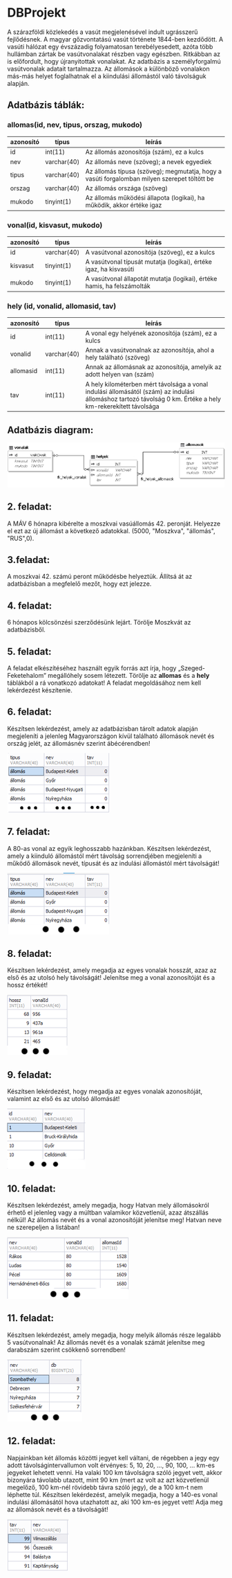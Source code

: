 # DBProjekt

A szárazföldi közlekedés a vasút megjelenésével indult ugrásszerű fejlődésnek. A magyar 
gőzvontatású vasút története 1844-ben kezdődött. A vasúti hálózat egy évszázadig 
folyamatosan terebélyesedett, azóta több hullámban zártak be vasútvonalakat részben vagy 
egészben. Ritkábban az is előfordult, hogy újranyitottak vonalakat. Az adatbázis a 
személyforgalmú vasútvonalak adatait tartalmazza. Az állomások a különböző vonalakon más-más helyet foglalhatnak el a kiindulási állomástól való távolságuk alapján. 

## Adatbázis táblák:

### allomas(id, nev, tipus, orszag, mukodo)
| azonosító | típus       | leírás                                                                                       |
|-----------|-------------|----------------------------------------------------------------------------------------------|
| id        | int(11)     | Az állomás azonosítója (szám), ez a kulcs                                                    |
| nev       | varchar(40) | Az állomás neve (szöveg); a nevek egyediek                                                   |
| tipus     | varchar(40) | Az állomás típusa (szöveg); megmutatja, hogy a vasúti forgalomban milyen szerepet töltött be |
| orszag    | varchar(40) | Az állomás országa (szöveg)                                                                  |
| mukodo    | tinyint(1)  | Az állomás működési állapota (logikai), ha működik, akkor értéke igaz                        |

### vonal(id, kisvasut, mukodo)
| azonosító | típus       | leírás                                                                  |
|-----------|-------------|-------------------------------------------------------------------------|
| id        | varchar(40) | A vasútvonal azonosítója (szöveg), ez a kulcs                           |
| kisvasut  | tinyint(1)  | A vasútvonal típusát mutatja (logikai), értéke igaz, ha kisvasúti       |
| mukodo    | tinyint(1)  | A vasútvonal állapotát mutatja (logikai), értéke hamis, ha felszámolták |

### hely (id, vonalid, allomasid, tav)
| azonosító | típus       | leírás                                                                                                                                                         |
|-----------|-------------|----------------------------------------------------------------------------------------------------------------------------------------------------------------|
| id        | int(11)     | A vonal egy helyének azonosítója (szám), ez a kulcs                                                                                                            |
| vonalid   | varchar(40) | Annak a vasútvonalnak az azonosítója, ahol a hely található (szöveg)                                                                                           |
| allomasid | int(11)     | Annak az állomásnak az azonosítója, amelyik az adott helyen van (szám)                                                                                         |
| tav       | int(11)     | A hely kilométerben mért távolsága a vonal indulási állomásától (szám) az indulási állomáshoz tartozó távolság 0 km. Értéke a hely km-rekerekített távolsága   |

## Adatbázis diagram:

![Adatbázis-Diagram](Diagram.PNG)

## 2. feladat:

  A MÁV 6 hónapra kibérelte a moszkvai vasúállomás 42. peronját.
  Helyezze el ezt az új állomást a következő adatokkal.
  (5000, "Moszkva", "állomás", "RUS",0).

## 3.feladat:

  A moszkvai 42. számú peront működésbe helyeztük.
  Állítsá át az adatbázisban a megfelelő mezőt, hogy ezt jelezze.

## 4. feladat:

  6 hónapos kölcsönzési szerződésünk lejárt.
  Törölje Moszkvát az adatbázisből.

## 5. feladat:

  A feladat elkészítéséhez használt egyik forrás azt írja, hogy „Szeged-Feketehalom” 
  megállóhely sosem létezett. Törölje az **allomas** és a **hely** táblákból a rá vonatkozó adatokat! 
  A feladat megoldásához nem kell lekérdezést készítenie. 

## 6. feladat:
  Készítsen lekérdezést, amely az adatbázisban tárolt adatok alapján megjeleníti a jelenleg 
  Magyarországon kívül található állomások nevét és ország jelét, az állomásnév szerint 
  ábécérendben! 

  ![F6](F6_2IMG.png)

## 7. feladat:
  A 80-as vonal az egyik leghosszabb hazánkban. Készítsen lekérdezést, amely a kiinduló 
  állomástól mért távolság sorrendjében megjeleníti a működő állomások nevét, típusát és az 
  indulási állomástól mért távolságát!

  ![F7](F7_IMG.PNG)

## 8. feladat:
  Készítsen lekérdezést, amely megadja az egyes vonalak hosszát, azaz az első és az utolsó 
  hely távolságát! Jelenítse meg a vonal azonosítóját és a hossz értékét!

  ![F8](F8_IMG.PNG)

## 9. feladat:
  Készítsen lekérdezést, hogy megadja az egyes vonalak azonosítóját, valamint az első és az utolsó állomását!

  ![F9](F9_IMG.PNG)

## 10. feladat:
  Készítsen lekérdezést, amely megadja, hogy Hatvan mely állomásokról érhető el jelenleg 
  vagy a múltban valamikor közvetlenül, azaz átszállás nélkül! Az állomás nevét és a vonal 
  azonosítóját jelenítse meg! Hatvan neve ne szerepeljen a listában!
  
  ![F10](F10_IMG.PNG)

## 11. feladat:
  Készítsen lekérdezést, amely megadja, hogy melyik állomás része legalább 5 
  vasútvonalnak! Az állomás nevét és a vonalak számát jelenítse meg darabszám szerint 
  csökkenő sorrendben!

  ![F11](F11_IMG.PNG)
  
## 12. feladat:
  Napjainkban két állomás közötti jegyet kell váltani, de régebben a jegy egy adott 
  távolságintervallumon volt érvényes: 5, 10, 20, …, 90, 100, … km-es jegyeket lehetett 
  venni. Ha valaki 100 km távolságra szóló jegyet vett, akkor bizonyára távolabb utazott, mint 
  90 km (mert az volt az azt közvetlenül megelőző, 100 km-nél rövidebb távra szóló jegy), 
  de a 100 km-t nem léphette túl. Készítsen lekérdezést, amelyik megadja, hogy a 140-es 
  vonal indulási állomásától hova utazhatott az, aki 100 km-es jegyet vett! Adja meg az 
  állomások nevét és a távolságát!

  ![F12](F12_IMG.PNG)
